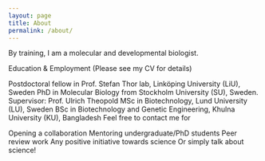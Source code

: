 ```yaml
---
layout: page
title: About
permalink: /about/
---
```


By training, I am a molecular and developmental biologist.

Education & Employment (Please see my CV for details)

Postdoctoral fellow in Prof. Stefan Thor lab, Linköping University (LiU), Sweden
PhD in Molecular Biology from Stockholm University (SU), Sweden. Supervisor: Prof. Ulrich Theopold
MSc in Biotechnology, Lund University (LU), Sweden
BSc in Biotechnology and Genetic Engineering, Khulna University (KU), Bangladesh 
Feel free to contact me for 

Opening a collaboration
Mentoring undergraduate/PhD students
Peer review work
Any positive initiative towards science
Or simply talk about science!
